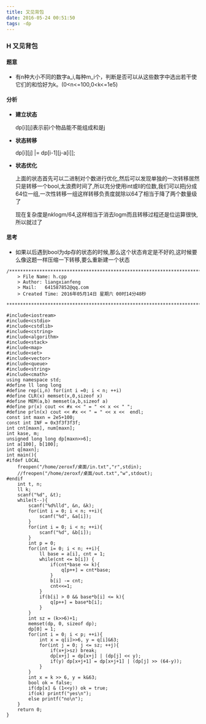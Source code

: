 ```yaml
---
title: 又见背包
date: 2016-05-24 00:51:50
tags: -dp  
---
```



### H 又见背包

#### 题意

-	有n种大小不同的数字a_i,每种m_i个，判断是否可以从这些数字中选出若干使它们的和恰好为k。(0<n<=100,0<k<=1e5)

#### 分析

-	**建立状态**
	
	dp[i][j]表示前i个物品能不能组成和是j
	
-	**状态转移**

	dp[i][j] |= dp[i-1][j-a[i]];
	
-	**状态优化**
	
	上面的状态首先可以二进制对个数进行优化,然后可以发现单独的一次转移居然只是转移一个bool,太浪费时间了,所以充分使用int或ll的位数,我们可以把j分成64位一组,一次性转移一组这样转移负责度就除以64了相当于降了两个数量级了
	
	现在复杂度是n*k*logm/64,这样相当于消去logm而且转移过程还是位运算很快,所以就过了
	
#### 思考

-	如果以后遇到bool为dp存的状态的时候,那么这个状态肯定是不好的,这时候要么像这题一样压缩一下转移,要么重新建一个状态

```
/*************************************************************************
	> File Name: h.cpp
	> Author: liangxianfeng
	> Mail:   641587852@qq.com
	> Created Time: 2016年05月14日 星期六 00时14分48秒
 ************************************************************************/

#include<iostream>
#include<cstdio>
#include<cstdlib>
#include<cstring>
#include<algorithm>
#include<stack>
#include<map>
#include<set>
#include<vector>
#include<queue>
#include<string>
#include<cmath>
using namespace std;
#define ll long long
#define rep(i,n) for(int i =0; i < n; ++i)
#define CLR(x) memset(x,0,sizeof x)
#define MEM(a,b) memset(a,b,sizeof a)
#define pr(x) cout << #x << " = " << x << " ";
#define prln(x) cout << #x << " = " << x <<  endl; 
const int maxn = 2e5+100;
const int INF = 0x3f3f3f3f;
int cnt[maxn], num[maxn];
int kase, m;
unsigned long long dp[maxn>>6];
int a[100], b[100];
int q[maxn];
int main(){
#ifdef LOCAL
	freopen("/home/zeroxf/桌面/in.txt","r",stdin);
	//freopen("/home/zeroxf/桌面/out.txt","w",stdout);
#endif
    int t, n;
    ll k;
    scanf("%d", &t);
    while(t--){
        scanf("%d%lld", &n, &k);
        for(int i = 0; i < n; ++i){
            scanf("%d", &a[i]);
        }
        for(int i = 0; i < n; ++i){
            scanf("%d", &b[i]);
        }
        int p = 0;
        for(int i= 0; i < n; ++i){
            ll base = a[i], cnt = 1;
            while(cnt <= b[i]) {
                if(cnt*base <= k){
                    q[p++] = cnt*base;
                }
                b[i] -= cnt;
                cnt<<=1;
            }
            if(b[i] > 0 && base*b[i] <= k){
                q[p++] = base*b[i];
            }
        }
        int sz = (k>>6)+1;
        memset(dp, 0, sizeof dp);
        dp[0] = 1;
        for(int i = 0; i < p; ++i){
            int x = q[i]>>6, y = q[i]&63;
            for(int j = 0; j <= sz; ++j){
                if(x+j>sz) break;
                dp[x+j] = dp[x+j] | (dp[j] << y);
                if(y) dp[x+j+1] = dp[x+j+1] | (dp[j] >> (64-y));
            }
        }
        int x = k >> 6, y = k&63;
        bool ok = false;
        if(dp[x] & (1<<y)) ok = true;
        if(ok) printf("yes\n");
        else printf("no\n");
    }
	return 0;
}
```